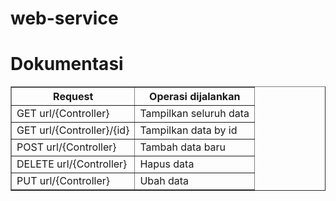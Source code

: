 # web-service

# Dokumentasi

<table border="1px" style="border-collapse:collapse;">
        <tr>
            <th>Request</th>
            <th>Operasi dijalankan</th>
        </tr>
        <tr>
            <td>GET url/{Controller}</td>
            <td>Tampilkan seluruh data</td>
        </tr>
        <tr>
            <td>GET url/{Controller}/{id}</td>
            <td>Tampilkan data by id</td>
        </tr>
        <tr>
            <td>POST url/{Controller}</td>
            <td>Tambah data baru</td>
        </tr>
        <tr>
            <td>DELETE url/{Controller}</td>
            <td>Hapus data</td>
        </tr>
        <tr>
            <td>PUT url/{Controller}</td>
            <td>Ubah data</td>
        </tr>
    </table>
